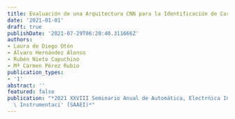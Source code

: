 ```yaml
---
title: Evaluación de una Arquitectura CNN para la Identificación de Cargas en NILM
date: '2021-01-01'
draft: true
publishDate: '2021-07-29T06:20:40.311666Z'
authors:
- Laura de Diego Otón
- Álvaro Hernández Alonso
- Rubén Nieto Capuchino
- Mª Carmen Pérez Rubio
publication_types:
- '1'
abstract: ''
featured: false
publication: "*2021 XXVIII Seminario Anual de Automática, Electrńica Industrial e\
  \ Instrumentaci' ́(SAAEI)*"
---
```


